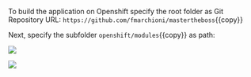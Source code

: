 To build the application on Openshift specify the root folder as Git Repository URL: `https://github.com/fmarchioni/mastertheboss`{{copy}}

Next, specify the subfolder `openshift/modules`{{copy}} as path:

![](https://github.com/fenago/katacoda-scenarios/raw/master/learn-openshift-wildfly/customize-wildfly-applications-on-openshift/steps/3/deploy.JPG)

![](https://github.com/fenago/katacoda-scenarios/raw/master/learn-openshift-wildfly/customize-wildfly-applications-on-openshift/steps/3/deploy2.JPG)


